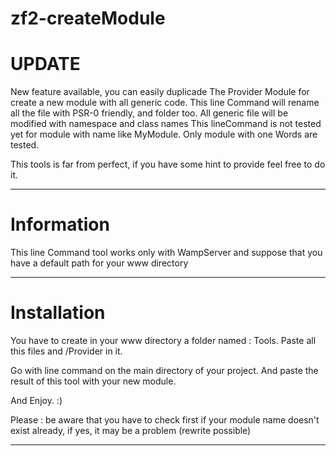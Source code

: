 zf2-createModule
================

UPDATE
======

New feature available, you can easily duplicade The Provider Module for create a new module with all generic code.
This line Command will rename all the file with PSR-0 friendly, and folder too. All generic file will be modified with namespace and class names
This lineCommand is not tested yet for module with name like MyModule. Only module with one Words are tested.

This tools is far from perfect, if you have some hint to provide feel free to do it.
______
Information
===========

This line Command tool works only with WampServer and  suppose that you have a default path for your www directory
___________
Installation
============

You have to create in your www directory a folder named : Tools. Paste all this files and /Provider in it.

Go with line command on the main directory of your project. And paste the result of this tool with your new module.

And Enjoy. :)

Please : be aware that you have to check first if your module name doesn't exist already, if yes, it may be a problem (rewrite possible)

___________
